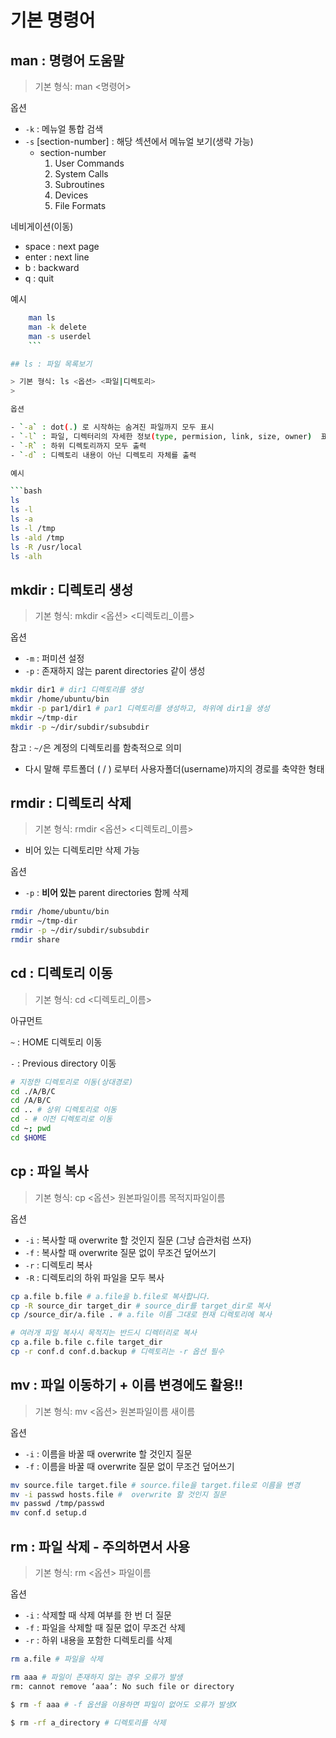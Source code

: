 # 기본 명령어

## man : 명령어 도움말

> 기본 형식: man <명령어>



옵션

- `-k` : 메뉴얼 통합 검색
- `-s` [section-number] : 해당 섹션에서 메뉴얼 보기(생략 가능)
    - section-number
        1.  User Commands
        2. System Calls
        3. Subroutines
        4. Devices
        5. File Formats

네비게이션(이동)

- space : next page
- enter : next line
- b : backward
- q : quit

예시
```bash
    man ls
    man -k delete
    man -s userdel
    ```

## ls : 파일 목록보기

> 기본 형식: ls <옵션> <파일|디렉토리>
> 

옵션

- `-a` : dot(.) 로 시작하는 숨겨진 파일까지 모두 표시
- `-l` : 파일, 디렉터리의 자세한 정보(type, permision, link, size, owner)  표시
- `-R` : 하위 디렉토리까지 모두 출력
- `-d` : 디렉토리 내용이 아닌 디렉토리 자체를 출력

예시

```bash
ls
ls -l
ls -a
ls -l /tmp
ls -ald /tmp
ls -R /usr/local
ls -alh
```

## mkdir : 디렉토리 생성

> 기본 형식: mkdir <옵션> <디렉토리_이름>


옵션

- `-m` : 퍼미션 설정
- `-p` : 존재하지 않는 parent directories 같이 생성

```bash
mkdir dir1 # dir1 디렉토리를 생성
mkdir /home/ubuntu/bin
mkdir -p par1/dir1 # par1 디렉토리를 생성하고, 하위에 dir1을 생성
mkdir ~/tmp-dir
mkdir -p ~/dir/subdir/subsubdir
```

참고 :  `~/`은 계정의 디렉토리를 함축적으로 의미

- 다시 말해 루트폴더 ( / ) 로부터 사용자폴더(username)까지의 경로를 축약한 형태

## rmdir : 디렉토리 삭제

> 기본 형식: rmdir <옵션> <디렉토리_이름>
 
- 비어 있는 디렉토리만 삭제 가능

옵션

- `-p` : **비어 있는** parent directories 함께 삭제

```bash
rmdir /home/ubuntu/bin
rmdir ~/tmp-dir
rmdir -p ~/dir/subdir/subsubdir
rmdir share
```

## cd : 디렉토리 이동

> 기본 형식: cd <디렉토리_이름>
 

아규먼트

`~` : HOME 디렉토리 이동

`-` : Previous directory 이동

```bash
# 지정한 디렉토리로 이동(상대경로)
cd ./A/B/C
cd /A/B/C
cd .. # 상위 디렉토리로 이동
cd - # 이전 디렉토리로 이동
cd ~; pwd
cd $HOME
```

## cp : 파일 복사

> 기본 형식: cp <옵션> 원본파일이름 목적지파일이름
 

옵션

- `-i` : 복사할 때 overwrite 할 것인지 질문 (그냥 습관처럼 쓰자)
- `-f` : 복사할 때 overwrite 질문 없이 무조건 덮어쓰기
- `-r` : 디렉토리 복사
- `-R` : 디렉토리의 하위 파일을 모두 복사

```bash
cp a.file b.file # a.file을 b.file로 복사합니다. 
cp -R source_dir target_dir # source_dir를 target_dir로 복사
cp /source_dir/a.file . # a.file 이름 그대로 현재 디렉토리에 복사

# 여러개 파일 복사시 목적지는 반드시 디렉터리로 복사
cp a.file b.file c.file target_dir 
cp -r conf.d conf.d.backup # 디렉토리는 -r 옵션 필수
```

## mv : 파일 이동하기 + 이름 변경에도 활용!!

> 기본 형식: mv <옵션> 원본파일이름 새이름
 

옵션

- `-i` : 이름을 바꿀 때 overwrite 할 것인지 질문
- `-f` : 이름을 바꿀 때 overwrite 질문 없이 무조건 덮어쓰기

```bash
mv source.file target.file # source.file을 target.file로 이름을 변경
mv -i passwd hosts.file #  overwrite 할 것인지 질문
mv passwd /tmp/passwd
mv conf.d setup.d
```

## rm : 파일 삭제 - 주의하면서 사용

> 기본 형식: rm <옵션> 파일이름
 

옵션

- `-i` : 삭제할 때 삭제 여부를 한 번 더 질문
- `-f` : 파일을 삭제할 때 질문 없이 무조건 삭제
- `-r` : 하위 내용을 포함한 디렉토리를 삭제

```bash
rm a.file # 파일을 삭제

rm aaa # 파일이 존재하지 않는 경우 오류가 발생
rm: cannot remove ‘aaa’: No such file or directory

$ rm -f aaa # -f 옵션을 이용하면 파일이 없어도 오류가 발생X

$ rm -rf a_directory # 디렉토리를 삭제
```